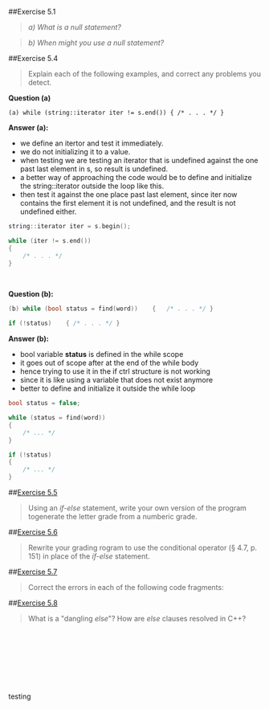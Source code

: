 ##Exercise 5.1

>*a) What is a null statement?*

> *b) When might you use a null statement?*



##Exercise 5.4


>Explain each of the following examples, and correct any problems you detect.

**Question (a)**

```
(a) while (string::iterator iter != s.end()) { /* . . . */ }
```
**Answer (a):**

- we define an itertor and test it immediately.
- we do not initializing it to a value.
- when testing we are testing an iterator that is undefined against the one past last element in s, so result is undefined.
- a better way of approaching the code would be to define and initialize the string::iterator outside the loop like this.
- then test it against the one place past last element, since iter now contains the first element it is not undefined, and the result is not undefined either.



```cpp
string::iterator iter = s.begin();

while (iter != s.end())
{
	/* . . . */
}

```

&nbsp;

**Question (b):**

```cpp
(b) while (bool status = find(word))	{	/* . . . */ }

if (!status)	{ /* . . . */ }
```


**Answer (b):**

- bool variable **status** is defined in the while scope
- it goes out of scope after at the end of the while body
- hence trying to use it in the if ctrl structure is not working
- since it is like using a variable that does not exist anymore
- better to define and initialize it outside the while loop


```cpp
bool status = false;

while (status = find(word))
{
	/* ... */
}

if (!status)
{
	/* ... */
}
```



##[Exercise 5.5](ex5_5.cpp)

>  Using an *if-else* statement, write your own version of the program togenerate the letter grade from a numberic grade.


##[Exercise 5.6]()

> Rewrite your grading rogram to use the conditional operator (§ 4.7, p. 151) in place of the *if-else* statement.

##[Exercise 5.7]()
>Correct the errors in each of the following code fragments:
>

##[Exercise 5.8]()
>What is a "dangling *else*"? How are *else* clauses resolved in C++?



&nbsp;


&nbsp;

&nbsp;













&nbsp;
&nbsp;

testing
